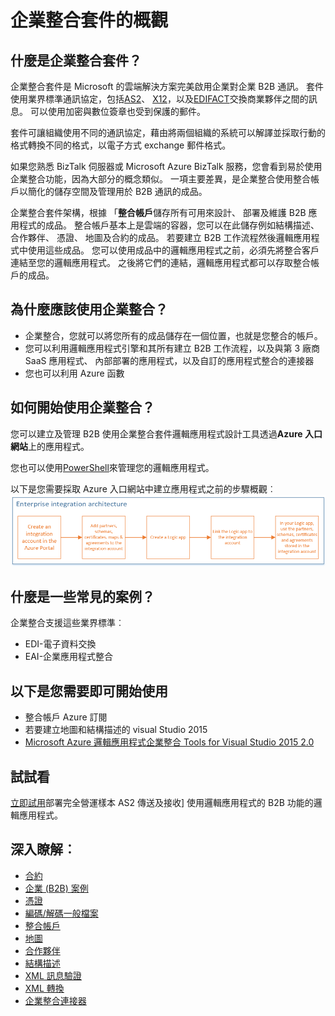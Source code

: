 <properties 
    pageTitle="企業整合概觀 |Microsoft Azure 應用程式服務 |Microsoft Azure" 
    description="若要啟用商務程序 」 和 「 整合案例使用邏輯應用程式中使用企業整合的功能" 
    services="logic-apps" 
    documentationCenter=".net,nodejs,java"
    authors="msftman" 
    manager="erikre" 
    editor="cgronlun"/>

<tags 
    ms.service="logic-apps" 
    ms.workload="integration" 
    ms.tgt_pltfrm="na" 
    ms.devlang="na" 
    ms.topic="article" 
    ms.date="09/08/2016" 
    ms.author="deonhe"/>

# <a name="overview-of-the-enterprise-integration-pack"></a>企業整合套件的概觀

## <a name="what-is-the-enterprise-integration-pack"></a>什麼是企業整合套件？
企業整合套件是 Microsoft 的雲端解決方案完美啟用企業對企業 B2B 通訊。 套件使用業界標準通訊協定，包括[AS2](./app-service-logic-enterprise-integration-as2.md)、 [X12](./app-service-logic-enterprise-integration-x12.md)，以及[EDIFACT](./app-service-logic-enterprise-integration-edifact.md)交換商業夥伴之間的訊息。 可以使用加密與數位簽章也受到保護的郵件。 

套件可讓組織使用不同的通訊協定，藉由將兩個組織的系統可以解譯並採取行動的格式轉換不同的格式，以電子方式 exchange 郵件格式。 

如果您熟悉 BizTalk 伺服器或 Microsoft Azure BizTalk 服務，您會看到易於使用企業整合功能，因為大部分的概念類似。 一項主要差異，是企業整合使用整合帳戶以簡化的儲存空間及管理用於 B2B 通訊的成品。 

企業整合套件架構，根據 「**整合帳戶**儲存所有可用來設計、 部署及維護 B2B 應用程式的成品。 整合帳戶基本上是雲端的容器，您可以在此儲存例如結構描述、 合作夥伴、 憑證、 地圖及合約的成品。 若要建立 B2B 工作流程然後邏輯應用程式中使用這些成品。 您可以使用成品中的邏輯應用程式之前，必須先將整合客戶連結至您的邏輯應用程式。 之後將它們的連結，邏輯應用程式都可以存取整合帳戶的成品。  

## <a name="why-should-you-use-enterprise-integration"></a>為什麼應該使用企業整合？
- 企業整合，您就可以將您所有的成品儲存在一個位置，也就是您整合的帳戶。 
- 您可以利用邏輯應用程式引擎和其所有建立 B2B 工作流程，以及與第 3 廠商 SaaS 應用程式、 內部部署的應用程式，以及自訂的應用程式整合的連接器
- 您也可以利用 Azure 函數

## <a name="how-to-get-started-with-enterprise-integration"></a>如何開始使用企業整合？
您可以建立及管理 B2B 使用企業整合套件邏輯應用程式設計工具透過**Azure 入口網站**上的應用程式。  

您也可以使用[PowerShell](https://msdn.microsoft.com/library/azure/mt652195.aspx "邏輯應用程式的主題 PowerShell")來管理您的邏輯應用程式。 

以下是您需要採取 Azure 入口網站中建立應用程式之前的步驟概觀︰![概觀圖像](./media/app-service-logic-enterprise-integration-overview/overview-0.png)  

## <a name="what-are-some-common-scenarios"></a>什麼是一些常見的案例？

企業整合支援這些業界標準︰   

- EDI-電子資料交換  
- EAI-企業應用程式整合  

## <a name="heres-what-you-need-to-get-started"></a>以下是您需要即可開始使用
- 整合帳戶 Azure 訂閱
- 若要建立地圖和結構描述的 visual Studio 2015
- [Microsoft Azure 邏輯應用程式企業整合 Tools for Visual Studio 2015 2.0](https://aka.ms/vsmapsandschemas)  

## <a name="try-it"></a>試試看
[立即試用](https://github.com/Azure/azure-quickstart-templates/tree/master/201-logic-app-as2-send-receive)部署完全營運樣本 AS2 傳送及接收] 使用邏輯應用程式的 B2B 功能的邏輯應用程式。

## <a name="learn-more-about"></a>深入瞭解︰
- [合約](./app-service-logic-enterprise-integration-agreements.md "瞭解企業整合合約")
- [企業 (B2B) 案例](./app-service-logic-enterprise-integration-b2b.md "瞭解如何建立使用 B2B 功能邏輯應用程式")  
- [憑證](./app-service-logic-enterprise-integration-certificates.md "瞭解企業整合憑證")
- [編碼/解碼一般檔案](./app-service-logic-enterprise-integration-flatfile.md "瞭解如何編碼和解碼一般檔案內容")  
- [整合帳戶](./app-service-logic-enterprise-integration-accounts.md "深入了解整合帳戶")
- [地圖](./app-service-logic-enterprise-integration-maps.md "瞭解企業整合地圖")
- [合作夥伴](./app-service-logic-enterprise-integration-partners.md "瞭解企業整合合作夥伴")
- [結構描述](./app-service-logic-enterprise-integration-schemas.md "瞭解企業整合的結構描述")
- [XML 訊息驗證](./app-service-logic-enterprise-integration-xml.md "瞭解如何將驗證邏輯應用程式使用 XML 訊息")
- [XML 轉換](./app-service-logic-enterprise-integration-transform.md "瞭解企業整合地圖")
- [企業整合連接器](../connectors/apis-list.md "瞭解企業整合套件連接器")



